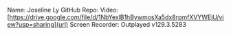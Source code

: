 Name: Joseline Ly
GitHub Repo: 
Video: [https://drive.google.com/file/d/1NbYexlB1hBywmosXa5dx8rpmfXVYWEjU/view?usp=sharing](url)
Screen Recorder: Outplayed v129.3.5283
